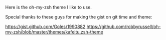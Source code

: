 Here is the oh-my-zsh theme I like to use.

Special thanks to these guys for making the gist on git time and theme:

https://gist.github.com/Goles/1990882
https://github.com/robbyrussell/oh-my-zsh/blob/master/themes/kafeitu.zsh-theme